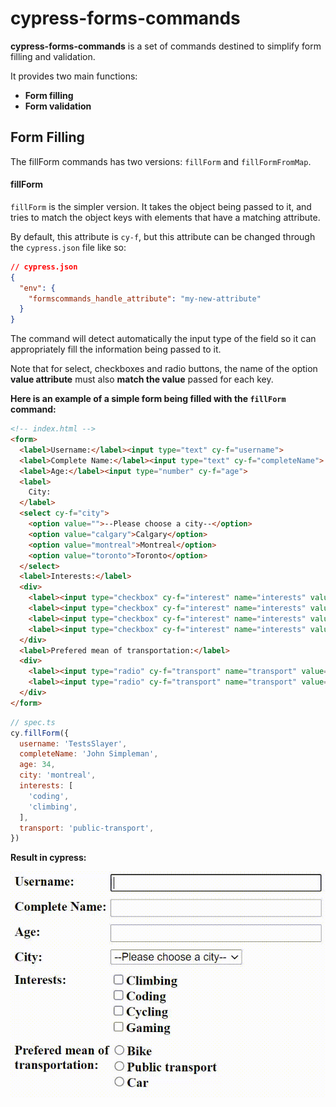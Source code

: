 # cypress-forms-commands

**cypress-forms-commands** is a set of commands destined to simplify form filling and validation.

It provides two main functions:

* **Form filling**
* **Form validation**

## Form Filling

The fillForm commands has two versions: `fillForm` and `fillFormFromMap`.

#### fillForm

`fillForm` is the simpler version. It takes the object being passed to it, and tries to match the object keys with elements that have a matching attribute.

By default, this attribute is `cy-f`, but this attribute can be changed through the `cypress.json` file like so:

```json
// cypress.json
{
  "env": {
    "formscommands_handle_attribute": "my-new-attribute"
  }
}
```

The command will detect automatically the input type of the field so it can appropriately fill the information being passed to it.

Note that for select, checkboxes and radio buttons, the name of the option **value attribute** must also **match the value** passed for each key.

**Here is an example of a simple form being filled with the `fillForm` command:**

```html
<!-- index.html -->
<form>
  <label>Username:</label><input type="text" cy-f="username">
  <label>Complete Name:</label><input type="text" cy-f="completeName">
  <label>Age:</label><input type="number" cy-f="age">
  <label>
    City:
  </label>
  <select cy-f="city">
    <option value="">--Please choose a city--</option>
    <option value="calgary">Calgary</option>
    <option value="montreal">Montreal</option>
    <option value="toronto">Toronto</option>
  </select>
  <label>Interests:</label>
  <div>
    <label><input type="checkbox" cy-f="interest" name="interests" value="climbing">Climbing</label>
    <label><input type="checkbox" cy-f="interest" name="interests" value="coding">Coding</label>
    <label><input type="checkbox" cy-f="interest" name="interests" value="cycling">Cycling</label>
    <label><input type="checkbox" cy-f="interest" name="interests" value="gaming">Gaming</label>
  </div>
  <label>Prefered mean of transportation:</label>
  <div>
    <label><input type="radio" cy-f="transport" name="transport" value="bike">Bike</label><label><input type="radio" cy-f="transport" name="transport" value="public-transport">Public transport</label>
    <label><input type="radio" cy-f="transport" name="transport" value="car">Car</label>
  </div>
</form>
```

```js
// spec.ts
cy.fillForm({
  username: 'TestsSlayer',
  completeName: 'John Simpleman',
  age: 34,
  city: 'montreal',
  interests: [
    'coding',
    'climbing',
  ],
  transport: 'public-transport',
})
```

**Result in cypress:**

![asd](./docs/demo.gif)

